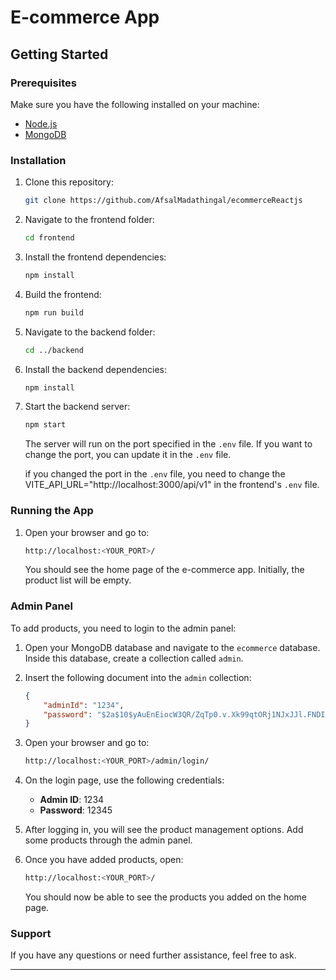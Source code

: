 # E-commerce App

## Getting Started

### Prerequisites

Make sure you have the following installed on your machine:

- [Node.js](https://nodejs.org/)
- [MongoDB](https://www.mongodb.com/)

### Installation

1. Clone this repository:

    ```bash
    git clone https://github.com/AfsalMadathingal/ecommerceReactjs
    ```

2. Navigate to the frontend folder:

    ```bash
    cd frontend
    ```

3. Install the frontend dependencies:

    ```bash
    npm install
    ```

4. Build the frontend:

    ```bash
    npm run build
    ```

5. Navigate to the backend folder:

    ```bash
    cd ../backend
    ```

6. Install the backend dependencies:

    ```bash
    npm install
    ```

7. Start the backend server:

    ```bash
    npm start
    ```

    The server will run on the port specified in the `.env` file. If you want to change the port, you can update it in the `.env` file.

    if you changed the port in the `.env` file, you need to change the VITE_API_URL="http://localhost:3000/api/v1" in the frontend's `.env` file.

### Running the App

1. Open your browser and go to:

    ```bash
    http://localhost:<YOUR_PORT>/
    ```

    You should see the home page of the e-commerce app. Initially, the product list will be empty.

### Admin Panel

To add products, you need to login to the admin panel:

1. Open your MongoDB database and navigate to the `ecommerce` database. Inside this database, create a collection called `admin`.

2. Insert the following document into the `admin` collection:

    ```json
    {
        "adminId": "1234",
        "password": "$2a$10$yAuEnEiocW3QR/ZqTp0.v.Xk99qtORj1NJxJJl.FNDIHtucptNNle"
    }
    ```

3. Open your browser and go to:

    ```bash
    http://localhost:<YOUR_PORT>/admin/login/
    ```

4. On the login page, use the following credentials:

    - **Admin ID**: 1234
    - **Password**: 12345

5. After logging in, you will see the product management options. Add some products through the admin panel.

6. Once you have added products, open:

    ```bash
    http://localhost:<YOUR_PORT>/
    ```

    You should now be able to see the products you added on the home page.

### Support

If you have any questions or need further assistance, feel free to ask.

---